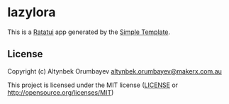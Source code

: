 # lazylora

This is a [Ratatui] app generated by the [Simple Template].

[Ratatui]: https://ratatui.rs
[Simple Template]: https://github.com/ratatui/templates/tree/main/simple

## License

Copyright (c) Altynbek Orumbayev <altynbek.orumbayev@makerx.com.au>

This project is licensed under the MIT license ([LICENSE] or <http://opensource.org/licenses/MIT>)

[LICENSE]: ./LICENSE
